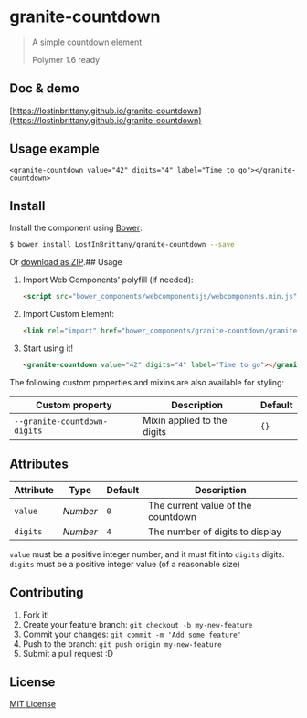 # granite-countdown

> A simple countdown element
> 
> Polymer 1.6 ready


## Doc & demo

[https://lostinbrittany.github.io/granite-countdown](https://lostinbrittany.github.io/granite-countdown)

## Usage example
<!--
```
<custom-element-demo>
  <template>
      <link rel=”import” href=”./granite-countdown.html”>
  </template>    
</custom-element-demo>
```
-->
```
<granite-countdown value="42" digits="4" label="Time to go"></granite-countdown>
```


## Install

Install the component using [Bower](http://bower.io/):

```sh
$ bower install LostInBrittany/granite-countdown --save
```

Or [download as ZIP](https://github.com/LostInBrittany/granite-countdown/archive/gh-pages.zip).## Usage

1. Import Web Components' polyfill (if needed):

    ```html
    <script src="bower_components/webcomponentsjs/webcomponents.min.js"></script>
    ```

2. Import Custom Element:

    ```html
    <link rel="import" href="bower_components/granite-countdown/granite-countdown.html">
    ```

3. Start using it!

    ```html
    <granite-countdown value="42" digits="4" label="Time to go"></granite-countdown>
    ```


The following custom properties and mixins are also available for styling:

Custom property | Description | Default
----------------|-------------|----------
`--granite-countdown-digits` | Mixin applied to the digits | `{}`

## Attributes

Attribute     | Type      | Default  | Description
---           | ---       | ---      | ---
`value`       | *Number*  | `0`      | The current value of the countdown
`digits`      | *Number*  | `4`      | The number of digits to display


`value` must be a positive integer number, and it must fit into `digits` digits.
`digits` must be a positive integer value (of a reasonable size)

## Contributing

1. Fork it!
2. Create your feature branch: `git checkout -b my-new-feature`
3. Commit your changes: `git commit -m 'Add some feature'`
4. Push to the branch: `git push origin my-new-feature`
5. Submit a pull request :D

## License

[MIT License](http://opensource.org/licenses/MIT)